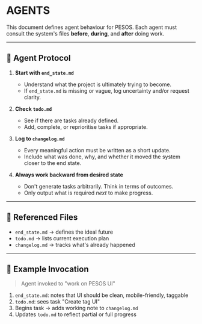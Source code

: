 # AGENTS

This document defines agent behaviour for PESOS. Each agent must consult the system's files **before**, **during**, and **after** doing work.

---

## 🧠 Agent Protocol

1. **Start with `end_state.md`**

   - Understand what the project is ultimately trying to become.
   - If `end_state.md` is missing or vague, log uncertainty and/or request clarity.

2. **Check `todo.md`**

   - See if there are tasks already defined.
   - Add, complete, or reprioritise tasks if appropriate.

3. **Log to `changelog.md`**

   - Every meaningful action must be written as a short update.
   - Include what was done, why, and whether it moved the system closer to the end state.

4. **Always work backward from desired state**
   - Don't generate tasks arbitrarily. Think in terms of outcomes.
   - Only output what is required _next_ to make progress.

---

## 📁 Referenced Files

- `end_state.md` → defines the ideal future
- `todo.md` → lists current execution plan
- `changelog.md` → tracks what's already happened

---

## 🧪 Example Invocation

> Agent invoked to "work on PESOS UI"

1. `end_state.md`: notes that UI should be clean, mobile-friendly, taggable
2. `todo.md`: sees task "Create tag UI"
3. Begins task → adds working note to `changelog.md`
4. Updates `todo.md` to reflect partial or full progress
